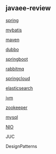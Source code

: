## javaee-review

[spring](./spring/spring-ioc/README.md)

[mybatis](./mybatis/mybatis-quickstart/README.md)

[maven](./maven/maven-advanced/README.md)

[dubbo](./dubbo/README.md)

[springboot](./springboot/springboot-quickstart/README.md)

[rabbitmq](./rabbitmq/rabbitmq-quickstart/README.md)

[springcloud](./springcloud/springcloud-quickstart/README.md)

[elasticsearch](./elasticsearch/elasticsearch-quickstart/README.md)

[jvm](./jvm/jvm-quickstart/README.md)

[zookeeper](./zookeeper/zookeeper-quickstart/README.md)

[mysql](./mysql/01.基础操作&聚合函数&基本备份与恢复&笛卡尔积&数据类型&函数&索引&事务.md)

[NIO](./NIO/thread-review/README.md)

JUC

DesignPatterns

